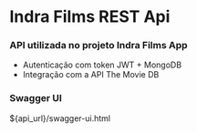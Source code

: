 # Indra Films REST Api
### API utilizada no projeto Indra Films App

- Autenticação com token JWT + MongoDB
- Integração com a API The Movie DB

### Swagger UI
${api_url}/swagger-ui.html